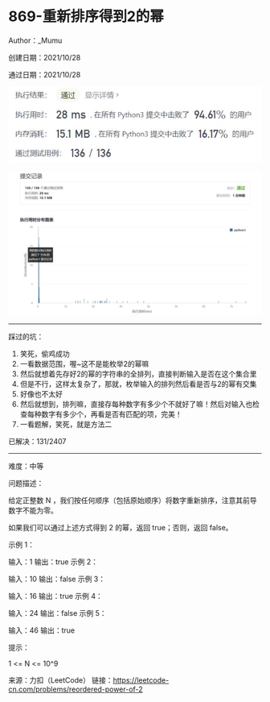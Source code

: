 # 869-重新排序得到2的幂

Author：_Mumu

创建日期：2021/10/28

通过日期：2021/10/28

![](./通过截图2.jpg)

![](./通过截图1.jpg)

*****

踩过的坑：

1. 笑死，偷鸡成功
2. 一看数据范围，喔~这不是能枚举2的幂嘛
3. 然后就想着先存好2的幂的字符串的全排列，直接判断输入是否在这个集合里
4. 但是不行，这样太复杂了，那就，枚举输入的排列然后看是否与2的幂有交集
5. 好像也不太好
6. 然后就想到，排列嘛，直接存每种数字有多少个不就好了嘛！然后对输入也检查每种数字有多少个，再看是否有匹配的项，完美！
7. 一看题解，笑死，就是方法二

已解决：131/2407

*****

难度：中等

问题描述：

给定正整数 N ，我们按任何顺序（包括原始顺序）将数字重新排序，注意其前导数字不能为零。

如果我们可以通过上述方式得到 2 的幂，返回 true；否则，返回 false。

 

示例 1：

输入：1
输出：true
示例 2：

输入：10
输出：false
示例 3：

输入：16
输出：true
示例 4：

输入：24
输出：false
示例 5：

输入：46
输出：true


提示：

1 <= N <= 10^9

来源：力扣（LeetCode）
链接：https://leetcode-cn.com/problems/reordered-power-of-2
